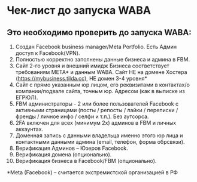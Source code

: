 # Чек-лист до запуска WABA

## Это необходимо проверить до запуска WABA:

1. Создан Facebook business manager/Meta Portfolio. Есть Админ доступ к Facebook(VPN).
2. Полностью корректно заполнены данные бизнеса и админа в FBM.
3. Сайт 2-го уровня и внешний имидж Бизнеса соответствует требованиям META\* и данным WABA. Сайт НЕ на домене Хостера (https://mybusiness.tilda.cc), НЕ домен 3-4 уровня\*
4. Сайт с прямо указанным юр лицом, его реквизитами в контактах/о компании/подвале сайта, точным юр. Адресом (как в выписке из ЕГРЮЛ).
5. FBM администраторы - 2 или более пользователей Facebook с активными страницами (посты / репосты / лайки / переписки / френды / личное инфо / селфи и т.п.). Без аутсорса.
6. 2FA включен для всех (минимум 2х) админов в FBM и личных аккаунтах.
7. Доменная запись с данными владельца именно этого юр лица и контактными данными админа (email, телефон, форма обрсвязи).
8. Верификация Админов – Юзеров Facebook.
9. Верификация домена (опционально).
10. Верификация бизнеса в Facebook/FBM (опционально).

\*Meta (Facebook) – считается экстремистской организацией в РФ
